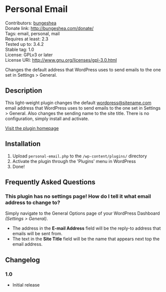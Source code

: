 # Personal Email
Contributors: [bungeshea](http://profiles.wordpress.org/bungeshea)   
Donate link: http://bungeshea.com/donate/   
Tags: email, personal, mail   
Requires at least: 2.3   
Tested up to: 3.4.2   
Stable tag: 1.0   
License: GPLv3 or later   
License URI: http://www.gnu.org/licenses/gpl-3.0.html   

Changes the default address that WordPress uses to send emails to the one set in Settings > General.

## Description

This light-weight plugin changes the default wordpress@sitename.com email address that WordPress uses to send emails to the one set in Settings > General. Also changes the sending name to the site title. There is no configuration, simply install and activate.

[Visit the plugin homepage](http://bungeshea.com/plugins/personal-email/)

## Installation

1. Upload `personal-email.php` to the `/wp-content/plugins/` directory
1. Activate the plugin through the 'Plugins' menu in WordPress
1. Done!

## Frequently Asked Questions

### This plugin has no settings page! How do I tell it what email address to change to?
Simply navigate to the General Options page of your WordPress Dashboard *(Settings > General)*.

* The address in the **E-mail Address** field will be the reply-to address that emails will be sent from.
* The text in the **Site Title** field will be the name that appears next top the email address.

## Changelog

### 1.0
* Initial release